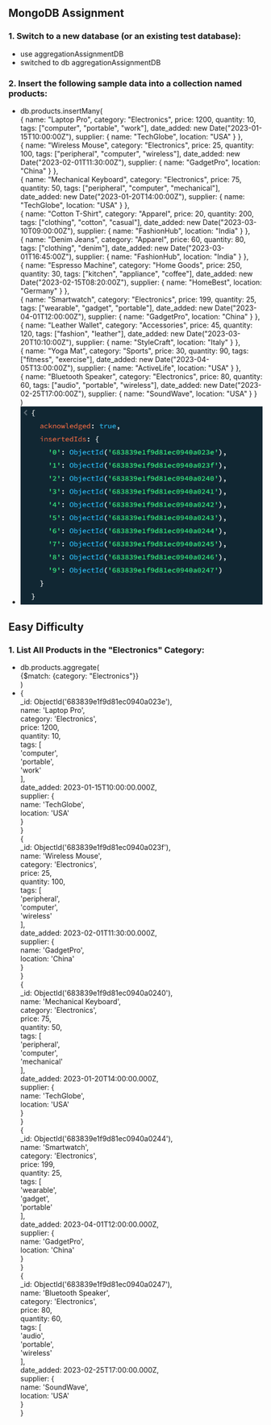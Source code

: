 ## MongoDB Assignment

### 1. Switch to a new database (or an existing test database):
- use aggregationAssignmentDB
- switched to db aggregationAssignmentDB

### 2. Insert the following sample data into a collection named products:
- db.products.insertMany(  
  { name: "Laptop Pro", category: "Electronics", price: 1200, quantity: 10, tags: ["computer", "portable", "work"], date_added: new Date("2023-01-15T10:00:00Z"), supplier: { name: "TechGlobe", location: "USA" } },  
  { name: "Wireless Mouse", category: "Electronics", price: 25, quantity: 100, tags: ["peripheral", "computer", "wireless"], date_added: new Date("2023-02-01T11:30:00Z"), supplier: { name: "GadgetPro", location: "China" } },  
  { name: "Mechanical Keyboard", category: "Electronics", price: 75, quantity: 50, tags: ["peripheral", "computer", "mechanical"], date_added: new Date("2023-01-20T14:00:00Z"), supplier: { name: "TechGlobe", location: "USA" } },  
  { name: "Cotton T-Shirt", category: "Apparel", price: 20, quantity: 200, tags: ["clothing", "cotton", "casual"], date_added: new Date("2023-03-10T09:00:00Z"), supplier: { name: "FashionHub", location: "India" } },  
  { name: "Denim Jeans", category: "Apparel", price: 60, quantity: 80, tags: ["clothing", "denim"], date_added: new Date("2023-03-01T16:45:00Z"), supplier: { name: "FashionHub", location: "India" } },  
  { name: "Espresso Machine", category: "Home Goods", price: 250, quantity: 30, tags: ["kitchen", "appliance", "coffee"], date_added: new Date("2023-02-15T08:20:00Z"), supplier: { name: "HomeBest", location: "Germany" } },  
  { name: "Smartwatch", category: "Electronics", price: 199, quantity: 25, tags: ["wearable", "gadget", "portable"], date_added: new Date("2023-04-01T12:00:00Z"), supplier: { name: "GadgetPro", location: "China" } },  
  { name: "Leather Wallet", category: "Accessories", price: 45, quantity: 120, tags: ["fashion", "leather"], date_added: new Date("2023-03-20T10:10:00Z"), supplier: { name: "StyleCraft", location: "Italy" } },  
  { name: "Yoga Mat", category: "Sports", price: 30, quantity: 90, tags: ["fitness", "exercise"], date_added: new Date("2023-04-05T13:00:00Z"), supplier: { name: "ActiveLife", location: "USA" } },  
  { name: "Bluetooth Speaker", category: "Electronics", price: 80, quantity: 60, tags: ["audio", "portable", "wireless"], date_added: new Date("2023-02-25T17:00:00Z"), supplier: { name: "SoundWave", location: "USA" } }  
)
- ![Output](1-1.PNG)

## Easy Difficulty

### 1. List All Products in the "Electronics" Category:
- db.products.aggregate(  
  {$match: {category: "Electronics"}}  
)
- {  
  _id: ObjectId('683839e1f9d81ec0940a023e'),  
  name: 'Laptop Pro',  
  category: 'Electronics',  
  price: 1200,  
  quantity: 10,  
  tags: [  
    'computer',  
    'portable',  
    'work'  
  ],  
  date_added: 2023-01-15T10:00:00.000Z,  
  supplier: {  
    name: 'TechGlobe',  
    location: 'USA'  
  }  
}  
{  
  _id: ObjectId('683839e1f9d81ec0940a023f'),  
  name: 'Wireless Mouse',  
  category: 'Electronics',  
  price: 25,  
  quantity: 100,  
  tags: [  
    'peripheral',  
    'computer',  
    'wireless'  
  ],  
  date_added: 2023-02-01T11:30:00.000Z,  
  supplier: {  
    name: 'GadgetPro',  
    location: 'China'  
  }  
}  
{  
  _id: ObjectId('683839e1f9d81ec0940a0240'),  
  name: 'Mechanical Keyboard',  
  category: 'Electronics',  
  price: 75,  
  quantity: 50,  
  tags: [  
    'peripheral',  
    'computer',  
    'mechanical'  
  ],  
  date_added: 2023-01-20T14:00:00.000Z,  
  supplier: {  
    name: 'TechGlobe',  
    location: 'USA'  
  }  
}  
{  
  _id: ObjectId('683839e1f9d81ec0940a0244'),  
  name: 'Smartwatch',  
  category: 'Electronics',  
  price: 199,  
  quantity: 25,  
  tags: [  
    'wearable',  
    'gadget',  
    'portable'  
  ],  
  date_added: 2023-04-01T12:00:00.000Z,  
  supplier: {  
    name: 'GadgetPro',  
    location: 'China'  
  }  
}  
{  
  _id: ObjectId('683839e1f9d81ec0940a0247'),  
  name: 'Bluetooth Speaker',  
  category: 'Electronics',  
  price: 80,  
  quantity: 60,  
  tags: [  
    'audio',  
    'portable',  
    'wireless'  
  ],  
  date_added: 2023-02-25T17:00:00.000Z,  
  supplier: {  
    name: 'SoundWave',  
    location: 'USA'  
  }  
}